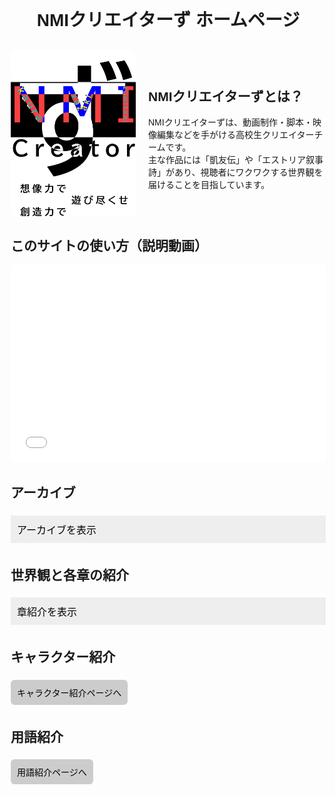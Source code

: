 <!DOCTYPE html>
<html lang="ja">
<head>
  <meta charset="UTF-8">
  <title>NMIクリエイターず ホームページ</title>
  <style>
    body {
      font-family: sans-serif;
      margin: 20px;
    }
    h1 {
      text-align: center;
    }
    .section {
      margin: 30px 0;
    }
    button {
      padding: 10px;
      margin: 5px 0;
      cursor: pointer;
      font-size: 16px;
    }
    .accordion {
      background-color: #eee;
      border: none;
      outline: none;
      width: 100%;
      text-align: left;
    }
    .panel {
      display: none;
      padding-left: 15px;
    }
    .video-link {
      display: flex;
      align-items: center;
      gap: 15px;
      margin: 10px 0;
      padding: 10px;
      border: 1px solid #ccc;
      border-radius: 8px;
    }
    .video-link img {
      width: 120px;
      height: auto;
      border-radius: 8px;
    }
    .video-text {
      flex: 1;
    }
    .password-block {
      margin-top: 5px;
      display: flex;
      align-items: center;
      gap: 10px;
    }
    .copy-btn {
      padding: 5px 10px;
      font-size: 14px;
      background-color: #ddd;
      border: none;
      border-radius: 5px;
      cursor: pointer;
    }
    .link-button {
      display: inline-block;
      margin: 5px 0;
      padding: 10px;
      background-color: #ccc;
      border: none;
      text-decoration: none;
      color: black;
      border-radius: 6px;
    }
    iframe {
      width: 100%;
      height: 315px;
      max-width: 560px;
      border: none;
    }
  </style>
  <script>
    function togglePanel(button) {
      var panel = button.nextElementSibling;
      panel.style.display = panel.style.display === "block" ? "none" : "block";
    }
    function copyPassword(password) {
      navigator.clipboard.writeText(password).then(() => {
        alert("パスワードをコピーしました: " + password);
      }).catch(err => {
        alert("コピーに失敗しました");
      });
    }
  </script>
</head>
<body>

  <h1>NMIクリエイターず ホームページ</h1>

  <!-- 紹介文 -->
  <div class="section" style="display: flex; align-items: center; gap: 20px;">
    <img src="無題90_20250408001231.png" alt="NMIクリエイターずのロゴ" style="width: 200px; height: auto; border-radius: 10px;">
    <div>
      <h2>NMIクリエイターずとは？</h2>
      <p>
        NMIクリエイターずは、動画制作・脚本・映像編集などを手がける高校生クリエイターチームです。<br>
        主な作品には「凱友伝」や「エストリア叙事詩」があり、視聴者にワクワクする世界観を届けることを目指しています。
      </p>
    </div>
  </div>

  <!-- 説明動画 -->
  <div class="section">
    <h2>このサイトの使い方（説明動画）</h2>
    <iframe src="動画のURLをここに入れてください（GitHubにアップロードしたもの）" allowfullscreen></iframe>
  </div>

  <!-- アーカイブ -->
  <div class="section">
    <h2>アーカイブ</h2>
    <button class="accordion" onclick="togglePanel(this)">アーカイブを表示</button>
    <div class="panel">
      <!-- ▼ここからコピーして章を増やせます -->
      <div class="video-link">
  <a href="https://example.com/video-link" target="_blank">
    <img src="IMG_8540.png" alt="サムネイル">
  </a>
  <div class="video-text">
    <p>凱友伝 旧2章</p>
    <div class="password-block">
      <span class="password">GYD_2</span>
      <button class="copy-btn" onclick="copyPassword('GYD_2')">コピー</button>
    </div>
  </div>
</div>
      
<div class="video-link">
  <a href="<div class="video-link">
  <a href="https://archivegydoldnitenngo.simdif.com" target="_blank">
    <img src="IMG_8540.png" alt="サムネイル">
  </a>
  <div class="video-text">
    <p>凱友伝 旧2.5章</p>
    <div class="password-block">
      <span class="password">GYD_2.5</span>
      <button class="copy-btn" onclick="copyPassword('GYD_2.5')">コピー</button>
    </div>
  </div>
</div>
    
<div class="video-link">
  <a href="<div class="video-link">
  <a href="https://example.com/video-link" target="_blank">
    <img src="IMG_8540.png" alt="サムネイル">
  </a>
  <div class="video-text">
    <p>凱友伝 新1章</p>
    <div class="password-block">
      <span class="password">GYD_n_1</span>
      <button class="copy-btn" onclick="copyPassword('GYD_n_1')">コピー</button>
    </div>
  </div>
</div>
    
<div class="video-link">
  <a href="https://example.com/video-link" target="_blank">
    <img src="IMG_8540.png" alt="サムネイル">
  </a>
  <div class="video-text">
    <p>凱友伝 カオストーナメント</p>
    <div class="password-block">
      <span class="password">GYD_chaos</span>
      <button class="copy-btn" onclick="copyPassword('GYD_chaos')">コピー</button>
    </div>
  </div>
</div>

<div class="video-link">
  <a href="https://example.com/video-link" target="_blank">
    <img src="IMG_8540.png" alt="サムネイル">
  </a>
  <div class="video-text">
    <p>凱友伝 旧3章</p>
    <div class="password-block">
      <span class="password">GYD_3</span>
      <button class="copy-btn" onclick="copyPassword('GYD_3')">コピー</button>
    </div>
  </div>
</div>

<div class="video-link">
  <a href="https://example.com/video-link" target="_blank">
    <img src="IMG_8540.png" alt="サムネイル">
  </a>
  <div class="video-text">
    <p>凱友伝 新2章</p>
    <div class="password-block">
      <span class="password">GYD_n_2</span>
      <button class="copy-btn" onclick="copyPassword('GYD_n_2')">コピー</button>
    </div>
  </div>
</div>

<div class="video-link">
  <a href="https://example.com/video-link" target="_blank">
    <img src="IMG_8540.png" alt="サムネイル">
  </a>
  <div class="video-text">
    <p>凱友伝 新3章</p>
    <div class="password-block">
      <span class="password">GYD_n_3</span>
      <button class="copy-btn" onclick="copyPassword('GYD_n_3')">コピー</button>
    </div>
  </div>
</div>

<div class="video-link">
  <a href="https://example.com/video-link" target="_blank">
    <img src="IMG_8540.png" alt="サムネイル">
  </a>
  <div class="video-text">
    <p>凱友伝 高校生最強ランキング</p>
    <div class="password-block">
      <span class="password">GYD_ranking</span>
      <button class="copy-btn" onclick="copyPassword('GYD_ranking')">コピー</button>
    </div>
  </div>
</div>

<div class="video-link">
  <a href="https://example.com/video-link" target="_blank">
    <img src="IMG_8540.png" alt="サムネイル">
  </a>
  <div class="video-text">
    <p>未定 乞うご期待</p>
    <div class="password-block">
      <span class="password">ＮＯ password</span>
      <button class="copy-btn" onclick="copyPassword('まだや言うとるやろがい。お前、やりませんねぇｽｷﾞｨ!!')">コピー</button>
    </div>
  </div>
</div>

      <!-- ▲ここまで -->
    </div>
  </div>

  <!-- 各章紹介 -->
  <div class="section">
    <h2>世界観と各章の紹介</h2>
    <button class="accordion" onclick="togglePanel(this)">章紹介を表示</button>
    <div class="panel">
      <!-- ▼ここからコピーして紹介ページを増やせます -->
      <a class="link-button" href="凱友伝紹介ページへのリンク">凱友伝 紹介ページ</a><br>
      <a class="link-button" href="エストリア叙事詩紹介ページへのリンク">エストリア叙事詩 紹介ページ</a><br>
      <!-- ▲ここまで -->
    </div>
  </div>

  <!-- キャラクター紹介 -->
  <div class="section">
    <h2>キャラクター紹介</h2>
    <a class="link-button" href="キャラクター紹介ページへのリンク">キャラクター紹介ページへ</a>
  </div>

  <!-- 用語紹介 -->
  <div class="section">
    <h2>用語紹介</h2>
    <a class="link-button" href="用語紹介ページへのリンク">用語紹介ページへ</a>
  </div>

</body>
</html>
